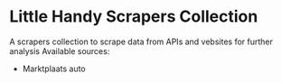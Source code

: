 # Little Handy Scrapers Collection
A scrapers collection to scrape data from APIs and vebsites for further analysis
Available sources:
- Marktplaats auto
